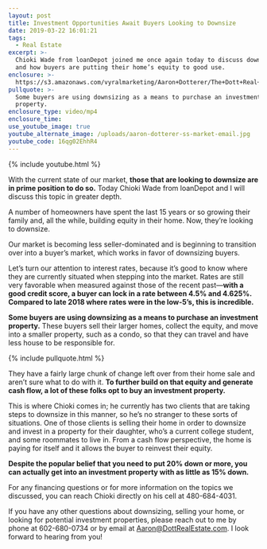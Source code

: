 ```yaml
---
layout: post
title: Investment Opportunities Await Buyers Looking to Downsize
date: 2019-03-22 16:01:21
tags:
  - Real Estate
excerpt: >-
  Chioki Wade from loanDepot joined me once again today to discuss downsizing
  and how buyers are putting their home’s equity to good use.
enclosure: >-
  https://s3.amazonaws.com/vyralmarketing/Aaron+Dotterer/The+Dott+Real+Estate+Group-+Investment+Opportunities+Await+Buyers+Looking+to+Downsize.mp4
pullquote: >-
  Some buyers are using downsizing as a means to purchase an investment
  property.
enclosure_type: video/mp4
enclosure_time:
use_youtube_image: true
youtube_alternate_image: /uploads/aaron-dotterer-ss-market-email.jpg
youtube_code: 16qg02EhhR4
---
```


{% include youtube.html %}

With the current state of our market, **those that are looking to downsize are in prime position to do so.** Today Chioki Wade from loanDepot and I will discuss this topic in greater depth.&nbsp;

A number of homeowners have spent the last 15 years or so growing their family and, all the while, building equity in their home. Now, they’re looking to downsize.&nbsp;

Our market is becoming less seller-dominated and is beginning to transition over into a buyer’s market, which works in favor of downsizing buyers.&nbsp;

Let’s turn our attention to interest rates, because it’s good to know where they are currently situated when stepping into the market. Rates are still very favorable when measured against those of the recent past—**with a good credit score, a buyer can lock in a rate between 4.5% and 4.625%. Compared to late 2018 where rates were in the low-5’s, this is incredible.&nbsp;**

**Some buyers are using downsizing as a means to purchase an investment property.** These buyers sell their larger homes, collect the equity, and move into a smaller property, such as a condo, so that they can travel and have less house to be responsible for.&nbsp;

{% include pullquote.html %}

They have a fairly large chunk of change left over from their home sale and aren’t sure what to do with it. **To further build on that equity and generate cash flow, a lot of these folks opt to buy an investment property.** &nbsp; &nbsp; &nbsp;

This is where Chioki comes in; he currently has two clients that are taking steps to downsize in this manner, so he’s no stranger to these sorts of situations. One of those clients is selling their home in order to downsize and invest in a property for their daughter, who’s a current college student, and some roommates to live in. From a cash flow perspective, the home is paying for itself and it allows the buyer to reinvest their equity.&nbsp;

**Despite the popular belief that you need to put 20% down or more, you can actually get into an investment property with as little as 15% down.&nbsp;**

For any financing questions or for more information on the topics we discussed, you can reach Chioki directly on his cell at 480-684-4031.&nbsp;

If you have any other questions about downsizing, selling your home, or looking for potential investment properties, please reach out to me by phone at 602-680-0734 or by email at [Aaron@DottRealEstate.com](mailto:Aaron@DottRealEstate.com). I look forward to hearing from you!